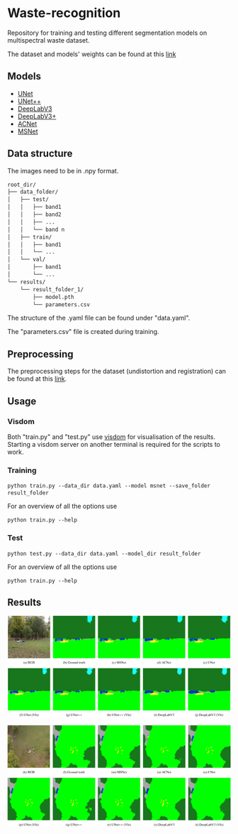 # Waste-recognition
Repository for training and testing different segmentation models on multispectral waste dataset.

The dataset and models' weights can be found at this [link](https://gofile.me/5waZC/m9EJIKIWh)




## Models

- [UNet](https://link.springer.com/chapter/10.1007/978-3-319-24574-4_28)
- [UNet++](https://www.researchgate.net/publication/327749044_UNet_A_Nested_U-Net_Architecture_for_Medical_Image_Segmentation_4th_International_Workshop_DLMIA_2018_and_8th_International_Workshop_ML-CDS_2018_Held_in_Conjunction_with_MICCAI_2018_Granada_Spain_Sept)
- [DeepLabV3](https://arxiv.org/abs/1706.05587)
- [DeepLabV3+](https://arxiv.org/abs/1802.02611)
- [ACNet](https://arxiv.org/abs/1905.10089)
- [MSNet](https://www.tandfonline.com/doi/full/10.1080/15481603.2022.2101728)

## Data structure

The images need to be in .npy format.

```md
root_dir/
├── data_folder/
│   ├── test/
│   │   ├── band1
│   │   ├── band2
│   │   ├── ...
│   │   └── band n
│   ├── train/
│   │   ├── band1
│   │   └── ...
│   └── val/
│       ├── band1
│       └── ...
└── results/
    └── result_folder_1/
        ├── model.pth
        └── parameters.csv

```

The structure of the .yaml file can be found under "data.yaml".

The "parameters.csv" file is created during training.

## Preprocessing
The preprocessing steps for the dataset (undistortion and registration) can be found at this [link](https://github.com/FilippoLucchelli/DJI_Image_Processing).

## Usage

### Visdom
Both "train.py" and "test.py" use [visdom](https://github.com/fossasia/visdom) for visualisation of the results. Starting a visdom server on another terminal is required for the scripts to work.

### Training

```console
python train.py --data_dir data.yaml --model msnet --save_folder result_folder 

```
For an overview of all the options use
```console
python train.py --help
```

### Test

```console
python test.py --data_dir data.yaml --model_dir result_folder
```
For an overview of all the options use
```console
python train.py --help
```
## Results

![Example of segmentation from ground set](images/ex_ground.png)

![Example of segmentation from aerial set](images/ex_aer.png)